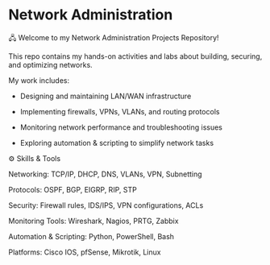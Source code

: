 # Network Administration
🖧 Welcome to my Network Administration Projects Repository!

This repo contains my hands-on activities and labs about building, securing, and optimizing networks.

My work includes:

- Designing and maintaining LAN/WAN infrastructure

- Implementing firewalls, VPNs, VLANs, and routing protocols

- Monitoring network performance and troubleshooting issues

- Exploring automation & scripting to simplify network tasks

⚙️ Skills & Tools

Networking: TCP/IP, DHCP, DNS, VLANs, VPN, Subnetting

Protocols: OSPF, BGP, EIGRP, RIP, STP

Security: Firewall rules, IDS/IPS, VPN configurations, ACLs

Monitoring Tools: Wireshark, Nagios, PRTG, Zabbix

Automation & Scripting: Python, PowerShell, Bash

Platforms: Cisco IOS, pfSense, Mikrotik, Linux
